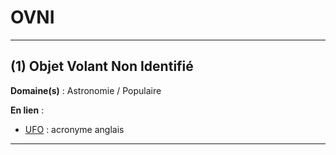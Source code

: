 # OVNI

--------------------

## (1) Objet Volant Non Identifié

**Domaine(s)** : Astronomie / Populaire

**En lien** :

+ [UFO](../U/ufo.md) : acronyme anglais

--------------------